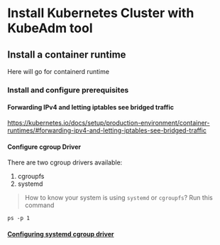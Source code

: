 # Install Kubernetes Cluster with KubeAdm tool

## Install a container runtime
Here will go for containerd runtime

### Install and configure prerequisites
#### Forwarding IPv4 and letting iptables see bridged traffic
https://kubernetes.io/docs/setup/production-environment/container-runtimes/#forwarding-ipv4-and-letting-iptables-see-bridged-traffic


#### Configure cgroup Driver

There are two cgroup drivers available:
1. cgroupfs
2. systemd

> How to know your system is using `systemd` or `cgroupfs`?
Run this command
```
ps -p 1
```

#### [Configuring systemd cgroup driver](https://kubernetes.io/docs/setup/production-environment/container-runtimes/#containerd-systemd)

